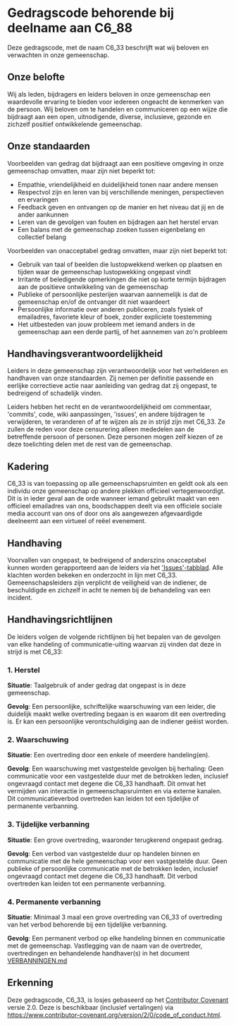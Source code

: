 # Gedragscode behorende bij deelname aan C6\_88

Deze gedragscode, met de naam C6\_33 beschrijft wat wij beloven en verwachten in onze gemeenschap.

## Onze belofte

Wij als leden, bijdragers en leiders beloven in onze gemeenschap een waardevolle ervaring te bieden voor iedereen ongeacht de kenmerken van de persoon.
Wij beloven om te handelen en communiceren op een wijze die bijdraagt aan een open, uitnodigende, diverse, inclusieve, gezonde en zichzelf positief ontwikkelende gemeenschap.


## Onze standaarden

Voorbeelden van gedrag dat bijdraagt aan een positieve omgeving in onze gemeenschap omvatten, maar zijn niet beperkt tot:

* Empathie, vriendelijkheid en duidelijkheid tonen naar andere mensen
* Respectvol zijn en leren van bij verschillende meningen, perspectieven en ervaringen
* Feedback geven en ontvangen op de manier en het niveau dat jij en de ander aankunnen
* Leren van de gevolgen van fouten en bijdragen aan het herstel ervan
* Een balans met de gemeenschap zoeken tussen eigenbelang en collectief belang

Voorbeelden van onacceptabel gedrag omvatten, maar zijn niet beperkt tot:
* Gebruik van taal of beelden die lustopwekkend werken op plaatsen en tijden waar de gemeenschap lustopwekking ongepast vindt
* Irritante of beledigende opmerkingen die niet op korte termijn bijdragen aan de positieve ontwikkeling van de gemeenschap
* Publieke of persoonlijke pesterijen waarvan aannemelijk is dat de gemeenschap en/of de ontvanger dit niet waardeert
* Persoonlijke informatie over anderen publiceren, zoals fysiek of emailadres, favoriete kleur of boek, zonder expliciete toestemming
* Het uitbesteden van jouw probleem met iemand anders in de gemeenschap aan een derde partij, of het aannemen van zo'n probleem

## Handhavingsverantwoordelijkheid

Leiders in deze gemeenschap zijn verantwoordelijk voor het verhelderen en handhaven van onze standaarden. Zij nemen per definitie passende en eerlijke correctieve actie naar aanleiding van gedrag dat zij ongepast, te bedreigend of schadelijk vinden.

Leiders hebben het recht en de verantwoordelijkheid om commentaar, 'commits', code, wiki aanpassingen, 'issues', en andere bijdragen te verwijderen, te veranderen of af te wijzen als ze in strijd zijn met C6\_33. Ze zullen de reden voor deze censurering alleen mededelen aan de betreffende persoon of personen. Deze personen mogen zelf kiezen of ze deze toelichting delen met de rest van de gemeenschap.

## Kadering

C6\_33 is van toepassing op alle gemeenschapsruimten en geldt ook als een individu onze gemeenschap op andere plekken officieel vertegenwoordigt. Dit is in ieder geval aan de orde wanneer iemand gebruikt maakt van een officieel emailadres van ons, boodschappen deelt via een officiele sociale media account van ons of door ons als aangewezen afgevaardigde deelneemt aan een virtueel of reëel evenement.

## Handhaving

Voorvallen van ongepast, te bedreigend of anderszins onacceptabel kunnen worden gerapporteerd aan de leiders via het ['Issues'-tabblad](https://github.com/bvangils/C6_88/issues). Alle klachten worden bekeken en onderzocht in lijn met C6\_33. Gemeenschapsleiders zijn verplicht de veiligheid van de indiener, de beschuldigde en zichzelf in acht te nemen bij de behandeling van een incident.

## Handhavingsrichtlijnen

De leiders volgen de volgende richtlijnen bij het bepalen van de gevolgen van elke handeling of communicatie-uiting waarvan zij vinden dat deze in strijd is met C6\_33:

### 1. Herstel

**Situatie**: Taalgebruik of ander gedrag dat ongepast is in deze gemeenschap.

**Gevolg**: Een persoonlijke, schriftelijke waarschuwing van een leider, die duidelijk maakt welke overtreding begaan is en waarom dit een overtreding is. Er kan een persoonlijke verontschuldiging aan de indiener geëist worden.

### 2. Waarschuwing

**Situatie**: Een overtreding door een enkele of meerdere handeling(en).

**Gevolg**: Een waarschuwing met vastgestelde gevolgen bij herhaling: Geen communicatie voor een vastgestelde duur met de betrokken leden, inclusief ongevraagd contact met degene die C6\_33 handhaaft. Dit omvat het vermijden van interactie in gemeenschapsruimten en via externe kanalen. Dit communicatieverbod overtreden kan leiden tot een tijdelijke of permanente verbanning.

### 3. Tijdelijke verbanning

**Situatie**: Een grove overtreding, waaronder terugkerend ongepast gedrag.

**Gevolg**: Een verbod van vastgestelde duur op handelen binnen en communicatie met de hele gemeenschap voor een vastgestelde duur. Geen publieke of persoonlijke communicatie met de betrokken leden, inclusief ongevraagd contact met degene die C6\_33 handhaaft. Dit verbod overtreden kan leiden tot een permanente verbanning.

### 4. Permanente verbanning

**Situatie**: Minimaal 3 maal een grove overtreding van C6\_33 of overtreding van het verbod behorende bij een tijdelijke verbanning.

**Gevolg**: Een permanent verbod op elke handeling binnen en communicatie met de gemeenschap. Vastlegging van de naam van de overtreder, overtredingen en behandelende handhaver(s) in het document [VERBANNINGEN.md](VERBANNINGEN.md)

## Erkenning

Deze gedragscode, C6\_33, is losjes gebaseerd op het [Contributor Covenant](https://www.contributor-covenant.org) versie 2.0. Deze is beschikbaar (inclusief vertalingen) via https://www.contributor-covenant.org/version/2/0/code_of_conduct.html.
